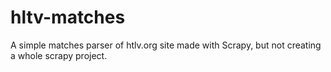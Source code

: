 # hltv-matches
A simple matches parser of htlv.org site made with Scrapy, but not creating a whole scrapy project.
